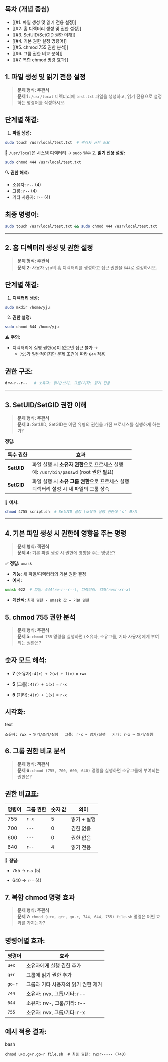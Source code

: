 ## 목차 (개념 중심)

- [[#1. 파일 생성 및 읽기 전용 설정]]
- [[#2. 홈 디렉터리 생성 및 권한 설정]]
- [[#3. SetUID/SetGID 권한 이해]]
- [[#4. 기본 권한 설정 명령어]]
- [[#5. chmod 755 권한 분석]]
- [[#6. 그룹 권한 비교 분석]]
- [[#7. 복합 chmod 명령 효과]]

## 1. 파일 생성 및 읽기 전용 설정

> **문제 형식: 주관식**  
> **문제 1:** `/usr/local` 디렉터리에 `test.txt` 파일을 생성하고, 읽기 전용으로 설정하는 명령어를 작성하시오.

## 단계별 해결:
1. **파일 생성:**
```bash
sudo touch /usr/local/test.txt  # 관리자 권한 필요
```
  📌 `/usr/local`은 시스템 디렉터리 → `sudo` 필수
2. **읽기 전용 설정:**
```bash
sudo chmod 444 /usr/local/test.txt
```
  🔍 **권한 해석:**
- 소유자: `r--` (4)
- 그룹: `r--` (4)
- 기타 사용자: `r--` (4)
## 최종 명령어:
```bash
sudo touch /usr/local/test.txt && sudo chmod 444 /usr/local/test.txt
```
---
## 2. 홈 디렉터리 생성 및 권한 설정

> **문제 형식: 주관식**  
> **문제 2:** 사용자 `yju`의 홈 디렉터리를 생성하고 접근 권한을 `644`로 설정하시오.

## 단계별 해결:
1. **디렉터리 생성:**
```bash
sudo mkdir /home/yju
```
2. **권한 설정:**
```bash
sudo chmod 644 /home/yju
```

⚠️ **주의:**  
- 디렉터리에 실행 권한(x)이 없으면 접근 불가 → 
	- `755`가 일반적이지만 문제 조건에 따라 `644` 적용
## 권한 구조:
```bash
drw-r--r--   # 소유자: 읽기/쓰기, 그룹/기타: 읽기 전용
```
---
## 3. SetUID/SetGID 권한 이해

> **문제 형식: 주관식**  
> **문제 3:** SetUID, SetGID는 어떤 유형의 권한을 가진 프로세스를 실행하게 하는가?

**정답:**

|특수 권한|효과|
|---|---|
|**SetUID**|파일 실행 시 **소유자 권한**으로 프로세스 실행  <br>예: `/usr/bin/passwd` (root 권한 필요)|
|**SetGID**|파일 실행 시 **소유 그룹 권한**으로 프로세스 실행  <br>디렉터리 설정 시 새 파일의 그룹 상속|

🔐 **예시:**
```bash
chmod 4755 script.sh  # SetUID 설정 (소유자 실행 권한에 's' 표시)
```
---
## 4. 기본 파일 생성 시 권한에 영향을 주는 명령

> **문제 형식: 객관식**  
> **문제 4:** 기본 파일 생성 시 권한에 영향을 주는 명령은?

✅ **정답:** `umask`

- **기능:** 새 파일/디렉터리의 기본 권한 결정
- **예시:**
```bash
umask 022  # 파일: 644(rw-r--r--), 디렉터리: 755(rwxr-xr-x)
```
- **계산식:** `최대 권한 - umask 값 = 기본 권한`
    

## 5. chmod 755 권한 분석

> **문제 형식: 주관식**  
> **문제 5:** `chmod 755` 명령을 실행하면 (소유자, 소유그룹, 기타 사용자)에게 부여되는 권한은?

## 숫자 모드 해석:

- **7** (소유자): `4(r) + 2(w) + 1(x)` = `rwx`
    
- **5** (그룹): `4(r) + 1(x)` = `r-x`
    
- **5** (기타): `4(r) + 1(x)` = `r-x`
    

## 시각화:

text

`소유자: rwx → 읽기/쓰기/실행   그룹: r-x → 읽기/실행   기타: r-x → 읽기/실행`

## 6. 그룹 권한 비교 분석

> **문제 형식: 객관식**  
> **문제 6:** `chmod (755, 700, 600, 640)` 명령을 실행하면 소유그룹에 부여되는 권한은?

## 권한 비교표:

|명령어|그룹 권한|숫자 값|의미|
|---|---|---|---|
|755|`r-x`|5|읽기 + 실행|
|700|`---`|0|권한 없음|
|600|`---`|0|권한 없음|
|640|`r--`|4|읽기 전용|

📌 **정답:**

- 755 → `r-x` (5)
    
- 640 → `r--` (4)
    

## 7. 복합 chmod 명령 효과

> **문제 형식: 주관식**  
> **문제 7:** `chmod (u+x, g+r, go-r, 744, 644, 755) file.sh` 명령은 어떤 효과를 가지는가?

## 명령어별 효과:

|명령어|효과|
|---|---|
|`u+x`|소유자에게 실행 권한 추가|
|`g+r`|그룹에 읽기 권한 추가|
|`go-r`|그룹과 기타 사용자의 읽기 권한 제거|
|`744`|소유자: rwx, 그룹/기타: r--|
|`644`|소유자: rw-, 그룹/기타: r--|
|`755`|소유자: rwx, 그룹/기타: r-x|

## 예시 적용 결과:

bash

`chmod u+x,g+r,go-r file.sh  # 최종 권한: rwxr----- (740)`